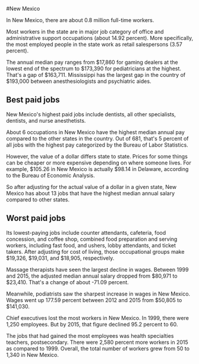 

#New Mexico

In New Mexico, there are about 0.8 million full-time workers.


Most workers in the state are in major job category of office and administrative support occupations (about 14.92 percent). More specifically, the most employed people in the state work as retail salespersons (3.57 percent).
               
The annual median pay ranges from $17,860 for gaming dealers at the lowest end of the spectrum to  $173,390 for pediatricians at the highest. That's a gap of $163,711. Mississippi has the largest gap in the country of $193,000 between anesthesiologists and psychiatric aides.
               
## Best paid jobs
New Mexico's highest paid jobs include dentists, all other specialists, dentists, and nurse anesthetists.
               
About 6 occupations in New Mexico have the highest median annual pay compared to the other states in the country. Out of 681, that's 5 percent of all jobs with the highest pay categorized by the Bureau of Labor Statistics.
               
However, the value of a dollar differs state to state. Prices for some things can be cheaper or more expensive depending on where someone lives. For example, $105.26 in New Mexico is actually $98.14 in Delaware, according to the Bureau of Economic Analysis.
               
So after adjusting for the actual value of a dollar in a given state, New Mexico has about 13 jobs that have the highest median annual salary compared to other states.
               
## Worst paid jobs

Its lowest-paying jobs include counter attendants, cafeteria, food concession, and coffee shop, combined food preparation and serving workers, including fast food, and ushers, lobby attendants, and ticket takers. After adjusting for cost of living, those occupational groups make $19,326,  $19,031, and  $18,905, respectively.
               
Massage therapists have seen the largest decline in wages. Between 1999 and 2015, the adjusted median annual salary dropped from $80,971 to $23,410. That's a change of about -71.09 percent.
               
Meanwhile, podiatrists saw the sharpest increase in wages in New Mexico. Wages went up 177.59 percent between 2012 and 2015 from $50,805 to $141,030.

Chief executives lost the most workers in New Mexico. In 1999, there were 1,250 employees. But by 2015, that figure declined 95.2 percent to 60. 
               
The jobs that had gained the most employees was health specialties teachers, postsecondary. There were 2,580 percent more workers in 2015 as compared to 1999. Overall, the total number of workers grew from 50 to 1,340 in New Mexico.
